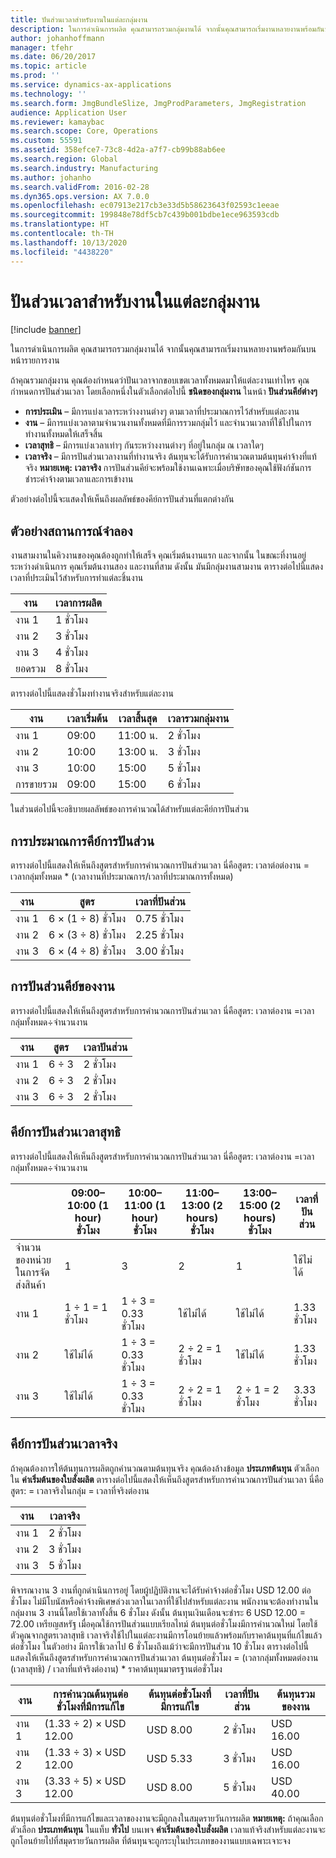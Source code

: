 ```yaml
---
title: ปันส่วนเวลาสำหรับงานในแต่ละกลุ่มงาน
description: ในการดำเนินการผลิต คุณสามารถรวมกลุ่มงานได้ จากนั้นคุณสามารถเริ่มงานหลายงานพร้อมกันบนหน้ารายการงาน
author: johanhoffmann
manager: tfehr
ms.date: 06/20/2017
ms.topic: article
ms.prod: ''
ms.service: dynamics-ax-applications
ms.technology: ''
ms.search.form: JmgBundleSlize, JmgProdParameters, JmgRegistration
audience: Application User
ms.reviewer: kamaybac
ms.search.scope: Core, Operations
ms.custom: 55591
ms.assetid: 358efce7-73c8-4d2a-a7f7-cb99b88ab6ee
ms.search.region: Global
ms.search.industry: Manufacturing
ms.author: johanho
ms.search.validFrom: 2016-02-28
ms.dyn365.ops.version: AX 7.0.0
ms.openlocfilehash: ec07913e217cb3e33d5b58623643f02593c1eeae
ms.sourcegitcommit: 199848e78df5cb7c439b001bdbe1ece963593cdb
ms.translationtype: HT
ms.contentlocale: th-TH
ms.lasthandoff: 10/13/2020
ms.locfileid: "4438220"
---
```

# <a name="allocate-time-to-jobs-in-a-job-bundle"></a>ปันส่วนเวลาสำหรับงานในแต่ละกลุ่มงาน

[!include [banner](../includes/banner.md)]

ในการดำเนินการผลิต คุณสามารถรวมกลุ่มงานได้ จากนั้นคุณสามารถเริ่มงานหลายงานพร้อมกันบนหน้ารายการงาน

ถ้าคุณรวมกลุ่มงาน คุณต้องกำหนดว่าปันเวลาจากขอบเขตเวลาทั้งหมดมาให้แต่ละงานเท่าไหร คุณกำหนดการปันส่วนเวลา โดยเลือกหนึ่งในตัวเลือกต่อไปนี้ **ชนิดของกลุ่มงาน** ในหน้า **ปันส่วนคีย์ต่างๆ**

-   **การประเมิน** – มีการแบ่งเวลาระหว่างงานต่างๆ ตามเวลาที่ประมาณการไว้สำหรับแต่ละงาน
-   **งาน** – มีการแบ่งเวลาตามจำนวนงานทั้งหมดที่มีการรวมกลุ่มไว้ และจำนวนเวลาที่ใช้ไปในการทำงานทั้งหมดให้เสร็จสิ้น
-   **เวลาสุทธิ** – มีการแบ่งเวลาเท่าๆ กันระหว่างงานต่างๆ ที่อยู่ในกลุ่ม ณ เวลาใดๆ
-   **เวลาจริง** – มีการปันส่วนเวลางานที่ทำงานจริง ต้นทุนจะได้รับการคำนวณตามต้นทุนค่าจ้างที่แท้จริง **หมายเหตุ:** **เวลาจริง** การปันส่วนคีย์จะพร้อมใช้งานเฉพาะเมื่อบริษัทของคุณใช้ฟังก์ชันการชำระค่าจ้างตามเวลาและการเข้างาน

ตัวอย่างต่อไปนี้จะแสดงให้เห็นถึงผลลัพธ์ของคีย์การปันส่วนที่แตกต่างกัน

## <a name="example-scenario"></a>ตัวอย่างสถานการณ์จำลอง
งานสามงานในคิวงานของคุณต้องถูกทำให้เสร็จ คุณเริ่มต้นงานแรก และจากนั้น ในขณะที่งานอยู่ระหว่างดำเนินการ คุณเริ่มต้นงานสอง และงานที่สาม ดังนั้น มันมีกลุ่มงานสามงาน ตารางต่อไปนี้แสดงเวลาที่ประเมินไว้สำหรับการทำแต่ละชิ้นงาน

| งาน   | เวลาการผลิต |
|-------|-----------------|
| งาน 1 | 1 ชั่วโมง          |
| งาน 2 | 3 ชั่วโมง         |
| งาน 3 | 4 ชั่วโมง         |
| ยอดรวม | 8 ชั่วโมง         |

ตารางต่อไปนี้แสดงชั่วโมงทำงานจริงสำหรับแต่ละงาน

| งาน    | เวลาเริ่มต้น | เวลาสิ้นสุด | เวลารวมกลุ่มงาน |
|--------|------------|----------|-------------|
| งาน 1  | 09:00      | 11:00 น.    | 2 ชั่วโมง     |
| งาน 2  | 10:00      | 13:00 น.    | 3 ชั่วโมง     |
| งาน 3  | 10:00      | 15:00    | 5 ชั่วโมง     |
| การขายรวม | 09:00      | 15:00    | 6 ชั่วโมง     |

ในส่วนต่อไปนี้จะอธิบายผลลัพธ์ของการคำนวณได้สำหรับแต่ละคีย์การปันส่วน

## <a name="estimation-allocation-key"></a>การประมาณการคีย์การปันส่วน
ตารางต่อไปนี้แสดงให้เห็นถึงสูตรสำหรับการคำนวณการปันส่วนเวลา นี่คือสูตร: เวลาต่อต่องาน = เวลากลุ่มทั้งหมด * (เวลางานที่ประมาณการ/เวลาที่ประมาณการทั้งหมด)

| งาน   | สูตร           | เวลาที่ปันส่วน |
|-------|-------------------|----------------|
| งาน 1 | 6 × (1 ÷ 8) ชั่วโมง | 0.75 ชั่วโมง      |
| งาน 2 | 6 × (3 ÷ 8) ชั่วโมง | 2.25 ชั่วโมง     |
| งาน 3 | 6 × (4 ÷ 8) ชั่วโมง | 3.00 ชั่วโมง     |

## <a name="jobs-allocation-key"></a>การปันส่วนคีย์ของงาน
ตารางต่อไปนี้แสดงให้เห็นถึงสูตรสำหรับการคำนวณการปันส่วนเวลา นี่คือสูตร: เวลาต่องาน =เวลากลุ่มทั้งหมด÷จำนวนงาน

| งาน   | สูตร | เวลาปันส่วน |
|-------|---------|----------------|
| งาน 1 | 6 ÷ 3   | 2 ชั่วโมง        |
| งาน 2 | 6 ÷ 3   | 2 ชั่วโมง        |
| งาน 3 | 6 ÷ 3   | 2 ชั่วโมง        |

## <a name="net-time-allocation-key"></a>คีย์การปันส่วนเวลาสุทธิ
ตารางต่อไปนี้แสดงให้เห็นถึงสูตรสำหรับการคำนวณการปันส่วนเวลา นี่คือสูตร: เวลาต่องาน =เวลากลุ่มทั้งหมด÷จำนวนงาน

|                              | 09:00–10:00 (1 hour) ชั่วโมง | 10:00–11:00 (1 hour) ชั่วโมง | 11:00–13:00 (2 hours) ชั่วโมง | 13:00–15:00 (2 hours) ชั่วโมง | เวลาที่ปันส่วน |
|------------------------------|----------------------|----------------------|-----------------------|-----------------------|----------------|
| จำนวนของหน่วยในการจัดส่งสินค้า | 1                    | 3                    | 2                     | 1                     | ใช้ไม่ได้ |
| งาน 1                        | 1 ÷ 1 = 1 ชั่วโมง       | 1 ÷ 3 = 0.33 ชั่วโมง    | ใช้ไม่ได้        | ใช้ไม่ได้        | 1.33 ชั่วโมง     |
| งาน 2                        | ใช้ไม่ได้       | 1 ÷ 3 = 0.33 ชั่วโมง    | 2 ÷ 2 = 1 ชั่วโมง        | ใช้ไม่ได้        | 1.33 ชั่วโมง     |
| งาน 3                        | ใช้ไม่ได้       | 1 ÷ 3 = 0.33 ชั่วโมง    | 2 ÷ 2 = 1 ชั่วโมง        | 2 ÷ 1 = 2 ชั่วโมง       | 3.33 ชั่วโมง     |

## <a name="real-time-allocation-key"></a>คีย์การปันส่วนเวลาจริง
ถ้าคุณต้องการให้ต้นทุนการผลิตถูกคำนวณตามต้นทุนจริง คุณต้องล้างข้อมูล **ประเภทต้นทุน** ตัวเลือกใน **ค่าเริ่มต้นของใบสั่งผลิต** ตารางต่อไปนี้แสดงให้เห็นถึงสูตรสำหรับการคำนวณการปันส่วนเวลา นี่คือสูตร: = เวลาจริงในกลุ่ม = เวลาที่จริงต่องาน

| งาน   | เวลาจริง |
|-------|-------------|
| งาน 1 | 2 ชั่วโมง     |
| งาน 2 | 3 ชั่วโมง     |
| งาน 3 | 5 ชั่วโมง     |

พิจารณางาน 3 งานที่ถูกดำเนินการอยู่ โดยผู้ปฏิบัติงานจะได้รับค่าจ้างต่อชั่วโมง USD 12.00 ต่อชั่วโมง ไม่มีโบนัสหรือค่าจ้างพิเศษล่วงเวลาในเวลาที่ใช้ไปสำหรับแต่ละงาน พนักงานจะต้องทำงานในกลุ่มงาน 3 งานนี้โดยใช้เวลาทั้งสิ้น 6 ชั่วโมง ดังนั้น ต้นทุนเงินเดือนจะชำระ 6 USD 12.00 = 72.00 เหรียญสหรัฐ เมื่อคุณใช้การปันส่วนแบบเรียลไทม์ ต้นทุนต่อชั่วโมงมีการคำนวณใหม่ โดยใช้ตัวคูณจากสูตรเวลาสุทธิ เวลาจริงใช้ไปในแต่ละงานมีการโอนย้ายแล้วพร้อมกับราคาต้นทุนที่แก้ไขแล้วต่อชั่วโมง ในตัวอย่าง มีการใช้เวลาไป 6 ชั่วโมงถึงแม้ว่าจะมีการปันส่วน 10 ชั่วโมง ตารางต่อไปนี้แสดงให้เห็นถึงสูตรสำหรับการคำนวณการปันส่วนเวลา ต้นทุนต่อชั่วโมง = (เวลากลุ่มทั้งหมดต่องาน (เวลาสุทธิ) / เวลาที่แท้จริงต่องาน) * ราคาต้นทุนมาตรฐานต่อชั่วโมง

| งาน   | การคำนวณต้นทุนต่อชั่วโมงที่มีการแก้ไข | ต้นทุนต่อชั่วโมงที่มีการแก้ไข | เวลาที่ปันส่วน | ต้นทุนรวมของงาน |
|-------|----------------------------------------|-------------------------|----------------|-------------------|
| งาน 1 | (1.33 ÷ 2) × USD 12.00                 | USD 8.00                | 2 ชั่วโมง        | USD 16.00         |
| งาน 2 | (1.33 ÷ 3) × USD 12.00                 | USD 5.33                | 3 ชั่วโมง        | USD 16.00         |
| งาน 3 | (3.33 ÷ 5) × USD 12.00                 | USD 8.00                | 5 ชั่วโมง        | USD 40.00         |

ต้นทุนต่อชั่วโมงที่มีการแก้ไขและเวลาของงานจะมีถูกลงในสมุดรายวันการผลิต **หมายเหตุ:** ถ้าคุณเลือกตัวเลือก **ประเภทต้นทุน** ในแท็บ **ทั่วไป** บนเพจ **ค่าเริ่มต้นของใบสั่งผลิต** เวลาแท้จริงสำหรับแต่ละงานจะถูกโอนย้ายไปที่สมุดรายวันการผลิต ที่ต้นทุนจะถูกระบุในประเภทของงานแบบเฉพาะเจาะจง



